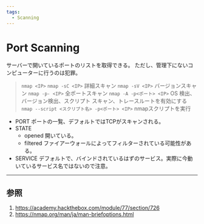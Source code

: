 ```yaml
---
tags:
  - Scanning
---
```

# Port Scanning

サーバーで開いているポートのリストを取得できる。
ただし、管理下にないコンピューターに行うのは犯罪。

> `nmap <IP>`
> `nmap -sC <IP>` 詳細スキャン
> `nmap -sV <IP>` バージョンスキャン
> `nmap -p- <IP>` 全ポートスキャン
> `nmap -A -p<ポート> <IP>` OS 検出、バージョン検出、スクリプト スキャン、トレースルートを有効にする
> `nmap --script <スクリプト名> -p<ポート> <IP>` nmapスクリプトを実行

- PORT
	ポートの一覧、デフォルトではTCPがスキャンされる。
- STATE
	- opened
		開いている。
	- filtered
		ファイアーウォールによってフィルターされている可能性がある。
- SERVICE
	デフォルトで、バインドされているはずのサービス。実際に今動いているサービス名ではないので注意。

---

## 参照

1. https://academy.hackthebox.com/module/77/section/726
1. https://nmap.org/man/ja/man-briefoptions.html